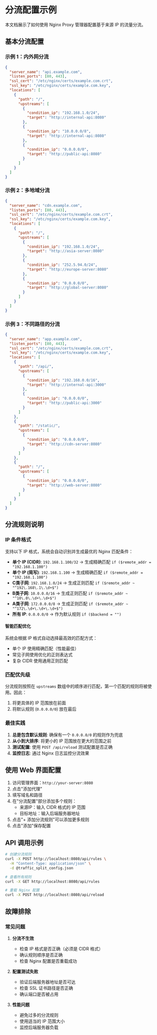 # 分流配置示例

本文档展示了如何使用 Nginx Proxy 管理器配置基于来源 IP 的流量分流。

## 基本分流配置

### 示例 1：内外网分流

```json
{
  "server_name": "api.example.com",
  "listen_ports": [80, 443],
  "ssl_cert": "/etc/nginx/certs/example.com.crt",
  "ssl_key": "/etc/nginx/certs/example.com.key",
  "locations": [
    {
      "path": "/",
      "upstreams": [
        {
          "condition_ip": "192.168.1.0/24",
          "target": "http://internal-api:8080"
        },
        {
          "condition_ip": "10.0.0.0/8",
          "target": "http://internal-api:8080"
        },
        {
          "condition_ip": "0.0.0.0/0",
          "target": "http://public-api:8080"
        }
      ]
    }
  ]
}
```

### 示例 2：多地域分流

```json
{
  "server_name": "cdn.example.com",
  "listen_ports": [80, 443],
  "ssl_cert": "/etc/nginx/certs/example.com.crt",
  "ssl_key": "/etc/nginx/certs/example.com.key",
  "locations": [
    {
      "path": "/",
      "upstreams": [
        {
          "condition_ip": "192.168.1.0/24",
          "target": "http://asia-server:8080"
        },
        {
          "condition_ip": "252.5.94.0/24",
          "target": "http://europe-server:8080"
        },
        {
          "condition_ip": "0.0.0.0/0",
          "target": "http://global-server:8080"
        }
      ]
    }
  ]
}
```

### 示例 3：不同路径的分流

```json
{
  "server_name": "app.example.com",
  "listen_ports": [80, 443],
  "ssl_cert": "/etc/nginx/certs/example.com.crt",
  "ssl_key": "/etc/nginx/certs/example.com.key",
  "locations": [
    {
      "path": "/api/",
      "upstreams": [
        {
          "condition_ip": "192.168.0.0/16",
          "target": "http://internal-api:3000"
        },
        {
          "condition_ip": "0.0.0.0/0",
          "target": "http://public-api:3000"
        }
      ]
    },
    {
      "path": "/static/",
      "upstreams": [
        {
          "condition_ip": "0.0.0.0/0",
          "target": "http://cdn-server:8080"
        }
      ]
    },
    {
      "path": "/",
      "upstreams": [
        {
          "condition_ip": "0.0.0.0/0",
          "target": "http://web-server:8080"
        }
      ]
    }
  ]
}
```

## 分流规则说明

### IP 条件格式

支持以下 IP 格式，系统会自动识别并生成最优的 Nginx 匹配条件：

- **单个 IP (CIDR)**: `192.168.1.100/32` → 生成精确匹配 `if ($remote_addr = "192.168.1.100")`
- **单个 IP (简写)**: `192.168.1.100` → 生成精确匹配 `if ($remote_addr = "192.168.1.100")`
- **C类子网**: `192.168.1.0/24` → 生成正则匹配 `if ($remote_addr ~ "^192\.168\.1\.\d+$")`
- **B类子网**: `10.0.0.0/16` → 生成正则匹配 `if ($remote_addr ~ "^10\.0\.\d+\.\d+$")`
- **A类子网**: `172.0.0.0/8` → 生成正则匹配 `if ($remote_addr ~ "^172\.\d+\.\d+\.\d+$")`
- **所有 IP**: `0.0.0.0/0` → 作为默认规则 `if ($backend = "")`

#### 智能匹配优化

系统会根据 IP 格式自动选择最高效的匹配方式：

- 单个 IP 使用精确匹配（性能最佳）
- 常见子网使用优化的正则表达式
- 复杂 CIDR 使用通用正则匹配

### 匹配优先级

分流规则按照在 `upstreams` 数组中的顺序进行匹配，第一个匹配的规则将被使用。因此：

1. 将更具体的 IP 范围放在前面
2. 将默认规则 (`0.0.0.0/0`) 放在最后

### 最佳实践

1. **总是包含默认规则**: 确保有一个 `0.0.0.0/0` 的规则作为兜底
2. **从小到大排序**: 将更小的 IP 范围放在更大的范围之前
3. **测试配置**: 使用 `POST /api/reload` 测试配置是否正确
4. **监控日志**: 通过 Nginx 日志监控分流效果

## 使用 Web 界面配置

1. 访问管理界面：`http://your-server:8080`
2. 点击"添加代理"
3. 填写域名和路径
4. 在"分流配置"部分添加多个规则：
    - 来源IP：输入 CIDR 格式的 IP 范围
    - 目标地址：输入后端服务器地址
5. 点击"+ 添加分流规则"可以添加更多规则
6. 点击"添加"保存配置

## API 调用示例

```bash
# 创建分流规则
curl -X POST http://localhost:8080/api/rules \
  -H "Content-Type: application/json" \
  -d @traffic_split_config.json

# 查看所有规则
curl -X GET http://localhost:8080/api/rules

# 重载 Nginx 配置
curl -X POST http://localhost:8080/api/reload
```

## 故障排除

### 常见问题

1. **分流不生效**
    - 检查 IP 格式是否正确（必须是 CIDR 格式）
    - 确认规则顺序是否正确
    - 检查 Nginx 配置是否重载成功

2. **配置测试失败**
    - 验证后端服务器地址是否可达
    - 检查 SSL 证书路径是否正确
    - 确认端口是否被占用

3. **性能问题**
    - 避免过多的分流规则
    - 使用适当的 IP 范围大小
    - 监控后端服务器负载